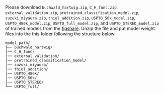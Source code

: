 Please download `buchwald_hartwig.zip`, `C_H_func.zip`, `external_validation.zip`, `pretrained_classification_model.zip`, `suzuki_miyaura.zip`, `thiol_addition.zip`, `USPTO_50k_model.zip`, `USPTO_480k_model.zip`, `USPTO_full_model.zip`, and `USPTO_STEREO_model.zip` of trained models from the [figshare](https://figshare.com/s/decc64a868ab64a93099). Unzip the file and put model weight files into the this folder following the structure below:

```
model_path/
├── buchwald_hartwig/
│── C_H_func/
│── external_validation/
│── pretrained_classification_model/
│── suzuki_miyaura/
│── thiol_addition/
|── USPTO_480k/
│── USPTO_50k/
│── USPTO_STEREO/
└── USPTO_full/
```
